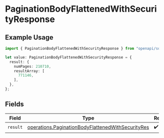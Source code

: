 # PaginationBodyFlattenedWithSecurityResponse

## Example Usage

```typescript
import { PaginationBodyFlattenedWithSecurityResponse } from "openapi/sdk/models/operations";

let value: PaginationBodyFlattenedWithSecurityResponse = {
  result: {
    numPages: 210710,
    resultArray: [
      771146,
    ],
  },
};
```

## Fields

| Field                                                                                                                         | Type                                                                                                                          | Required                                                                                                                      | Description                                                                                                                   |
| ----------------------------------------------------------------------------------------------------------------------------- | ----------------------------------------------------------------------------------------------------------------------------- | ----------------------------------------------------------------------------------------------------------------------------- | ----------------------------------------------------------------------------------------------------------------------------- |
| `result`                                                                                                                      | [operations.PaginationBodyFlattenedWithSecurityRes](../../../sdk/models/operations/paginationbodyflattenedwithsecurityres.md) | :heavy_check_mark:                                                                                                            | N/A                                                                                                                           |
